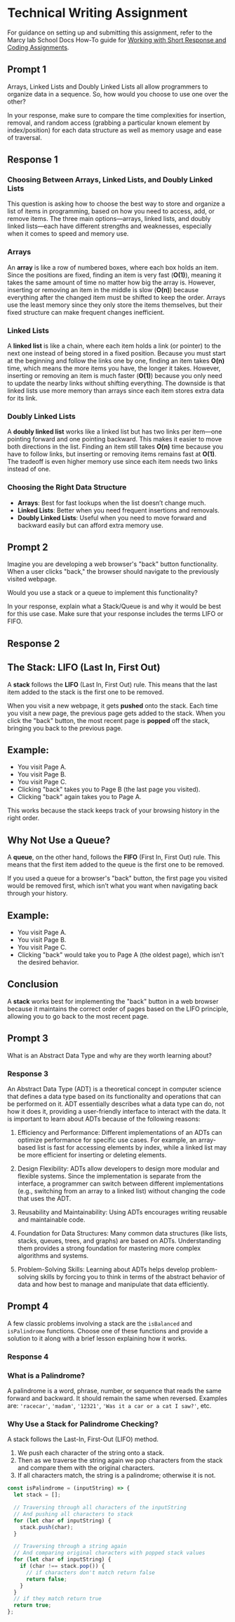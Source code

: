 # Technical Writing Assignment

For guidance on setting up and submitting this assignment, refer to the Marcy lab School Docs How-To guide for [Working with Short Response and Coding Assignments](https://marcylabschool.gitbook.io/marcy-lab-school-docs/fullstack-curriculum/how-tos/working-with-assignments#how-to-work-on-assignments).

## Prompt 1

Arrays, Linked Lists and Doubly Linked Lists all allow programmers to organize data in a sequence. So, how would you choose to use one over the other?

In your response, make sure to compare the time complexities for insertion, removal, and random access (grabbing a particular known element by index/position) for each data structure as well as memory usage and ease of traversal.

## Response 1

### Choosing Between Arrays, Linked Lists, and Doubly Linked Lists

This question is asking how to choose the best way to store and organize a list of items in programming, based on how you need to access, add, or remove items. The three main options—arrays, linked lists, and doubly linked lists—each have different strengths and weaknesses, especially when it comes to speed and memory use.

### Arrays

An **array** is like a row of numbered boxes, where each box holds an item. Since the positions are fixed, finding an item is very fast (**O(1)**), meaning it takes the same amount of time no matter how big the array is. However, inserting or removing an item in the middle is slow (**O(n)**) because everything after the changed item must be shifted to keep the order. Arrays use the least memory since they only store the items themselves, but their fixed structure can make frequent changes inefficient.

### Linked Lists

A **linked list** is like a chain, where each item holds a link (or pointer) to the next one instead of being stored in a fixed position. Because you must start at the beginning and follow the links one by one, finding an item takes **O(n)** time, which means the more items you have, the longer it takes. However, inserting or removing an item is much faster (**O(1)**) because you only need to update the nearby links without shifting everything. The downside is that linked lists use more memory than arrays since each item stores extra data for its link.

### Doubly Linked Lists

A **doubly linked list** works like a linked list but has two links per item—one pointing forward and one pointing backward. This makes it easier to move both directions in the list. Finding an item still takes **O(n)** time because you have to follow links, but inserting or removing items remains fast at **O(1)**. The tradeoff is even higher memory use since each item needs two links instead of one.

### Choosing the Right Data Structure

- **Arrays**: Best for fast lookups when the list doesn’t change much.
- **Linked Lists**: Better when you need frequent insertions and removals.
- **Doubly Linked Lists**: Useful when you need to move forward and backward easily but can afford extra memory use.

## Prompt 2

Imagine you are developing a web browser's "back" button functionality. When a user clicks "back," the browser should navigate to the previously visited webpage.

Would you use a stack or a queue to implement this functionality?

In your response, explain what a Stack/Queue is and why it would be best for this use case. Make sure that your response includes the terms LIFO or FIFO.

## Response 2

## The Stack: LIFO (Last In, First Out)

A **stack** follows the **LIFO** (Last In, First Out) rule. This means that the last item added to the stack is the first one to be removed.

When you visit a new webpage, it gets **pushed** onto the stack. Each time you visit a new page, the previous page gets added to the stack. When you click the "back" button, the most recent page is **popped** off the stack, bringing you back to the previous page.

## Example:

- You visit Page A.
- You visit Page B.
- You visit Page C.
- Clicking "back" takes you to Page B (the last page you visited).
- Clicking "back" again takes you to Page A.

This works because the stack keeps track of your browsing history in the right order.

## Why Not Use a Queue?

A **queue**, on the other hand, follows the **FIFO** (First In, First Out) rule. This means that the first item added to the queue is the first one to be removed.

If you used a queue for a browser's "back" button, the first page you visited would be removed first, which isn’t what you want when navigating back through your history.

## Example:

- You visit Page A.
- You visit Page B.
- You visit Page C.
- Clicking "back" would take you to Page A (the oldest page), which isn't the desired behavior.

## Conclusion

A **stack** works best for implementing the "back" button in a web browser because it maintains the correct order of pages based on the LIFO principle, allowing you to go back to the most recent page.

## Prompt 3

What is an Abstract Data Type and why are they worth learning about?

### Response 3

An Abstract Data Type (ADT) is a theoretical concept in computer science that defines a data type based on its functionality and operations that can be performed on it. ADT essentially describes what a data type can do, not how it does it, providing a user-friendly interface to interact with the data. It is important to learn about ADTs because of the following reasons:

1. Efficiency and Performance: Different implementations of an ADTs can optimize performance for specific use cases. For example, an array-based list is fast for accessing elements by index, while a linked list may be more efficient for inserting or deleting elements.

2. Design Flexibility: ADTs allow developers to design more modular and flexible systems. Since the implementation is separate from the interface, a programmer can switch between different implementations (e.g., switching from an array to a linked list) without changing the code that uses the ADT.

3. Reusability and Maintainability: Using ADTs encourages writing reusable and maintainable code.

4. Foundation for Data Structures: Many common data structures (like lists, stacks, queues, trees, and graphs) are based on ADTs. Understanding them provides a strong foundation for mastering more complex algorithms and systems.

5. Problem-Solving Skills: Learning about ADTs helps develop problem-solving skills by forcing you to think in terms of the abstract behavior of data and how best to manage and manipulate that data efficiently.

## Prompt 4

A few classic problems involving a stack are the `isBalanced` and `isPalindrome` functions. Choose one of these functions and provide a solution to it along with a brief lesson explaining how it works.

### Response 4

### What is a Palindrome?

A palindrome is a word, phrase, number, or sequence that reads the same forward and backward. It should remain the same when reversed. Examples are: `'racecar'`, `'madam'`, `'12321'`, `'Was it a car or a cat I saw?'`, etc.

### Why Use a Stack for Palindrome Checking?

A stack follows the Last-In, First-Out (LIFO) method.

1. We push each character of the string onto a stack.
2. Then as we traverse the string again we pop characters from the stack and compare them with the original characters.
3. If all characters match, the string is a palindrome; otherwise it is not.

```js
const isPalindrome = (inputString) => {
  let stack = [];

  // Traversing through all characters of the inputString
  // And pushing all characters to stack
  for (let char of inputString) {
    stack.push(char);
  }

  // Traversing through a string again
  // And comparing original characters with popped stack values
  for (let char of inputString) {
    if (char !== stack.pop()) {
      // if characters don't match return false
      return false;
    }
  }
  // if they match return true
  return true;
};
```
